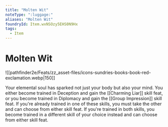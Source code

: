 ```yaml
---
title: "Molten Wit"
noteType: ":luggage:"
aliases: "Molten Wit"
foundryId: Item.wxNSOzy5EHS0N9Hx
tags:
  - Item
---
```


# Molten Wit
![[pathfinder2e/Feats/zz_asset-files/icons-sundries-books-book-red-exclamation.webp|150]]

Your elemental soul has sparked not just your body but also your mind. You either become trained in Deception and gain the [[Charming Liar]] skill feat, or you become trained in Diplomacy and gain the [[Group Impression]] skill feat. If you're already trained in one of these skills, you must take the other and can choose from either skill feat. If you're trained in both skills, you become trained in a different skill of your choice instead and can choose from either skill feat.
